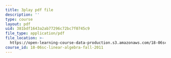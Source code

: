 ```yaml
---
title: 3play pdf file
description: ''
type: course
layout: pdf
uid: 381bdf1643a2ab77296c72bc7f0745c9
file_type: application/pdf
file_location: >-
  https://open-learning-course-data-production.s3.amazonaws.com/18-06sc-linear-algebra-fall-2011/381bdf1643a2ab77296c72bc7f0745c9_QuZL5IKpO_U.pdf
course_id: 18-06sc-linear-algebra-fall-2011
---
```

